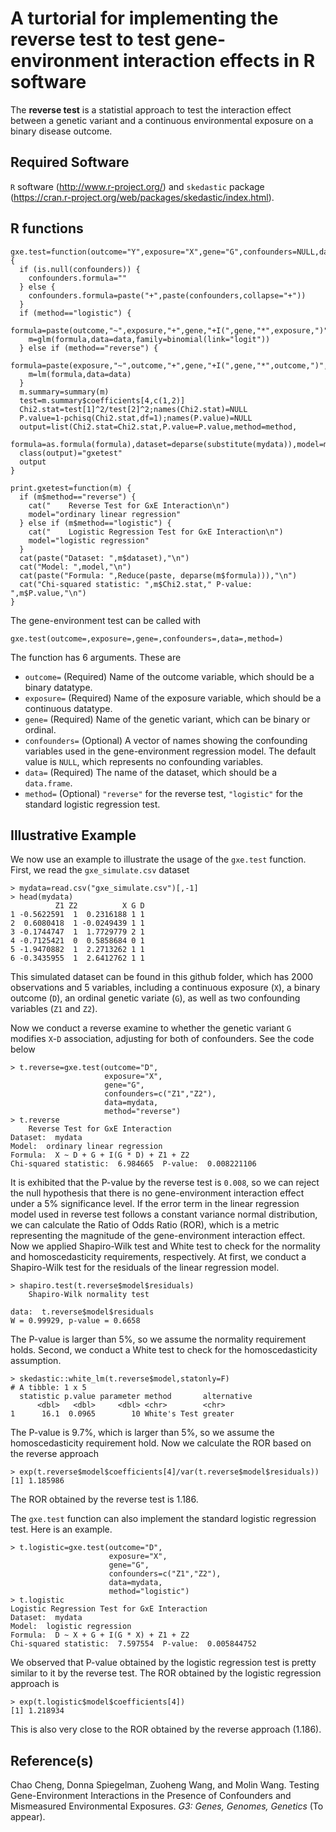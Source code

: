 # A turtorial for implementing the **reverse test** to test gene-environment interaction effects in R software

The **reverse test** is a statistial approach to test the interaction effect between a genetic variant and a continuous environmental exposure on a binary disease outcome.

## Required Software

`R` software (http://www.r-project.org/) and `skedastic` package (https://cran.r-project.org/web/packages/skedastic/index.html).

## R functions

```{r}
gxe.test=function(outcome="Y",exposure="X",gene="G",confounders=NULL,data,method="reverse") {
  if (is.null(confounders)) {
    confounders.formula=""
  } else {
    confounders.formula=paste("+",paste(confounders,collapse="+"))
  }
  if (method=="logistic") {
    formula=paste(outcome,"~",exposure,"+",gene,"+I(",gene,"*",exposure,")",confounders.formula)
    m=glm(formula,data=data,family=binomial(link="logit"))
  } else if (method=="reverse") {
    formula=paste(exposure,"~",outcome,"+",gene,"+I(",gene,"*",outcome,")",confounders.formula)
    m=lm(formula,data=data)
  }
  m.summary=summary(m)
  test=m.summary$coefficients[4,c(1,2)]
  Chi2.stat=test[1]^2/test[2]^2;names(Chi2.stat)=NULL
  P.value=1-pchisq(Chi2.stat,df=1);names(P.value)=NULL
  output=list(Chi2.stat=Chi2.stat,P.value=P.value,method=method,
              formula=as.formula(formula),dataset=deparse(substitute(mydata)),model=m)
  class(output)="gxetest"
  output
}

print.gxetest=function(m) {
  if (m$method=="reverse") {
    cat("    Reverse Test for GxE Interaction\n")
    model="ordinary linear regression"
  } else if (m$method=="logistic") {
    cat("    Logistic Regression Test for GxE Interaction\n")
    model="logistic regression"
  }
  cat(paste("Dataset: ",m$dataset),"\n")
  cat("Model: ",model,"\n")
  cat(paste("Formula: ",Reduce(paste, deparse(m$formula))),"\n")
  cat("Chi-squared statistic: ",m$Chi2.stat," P-value: ",m$P.value,"\n")
}
```

The gene-environment test can be called with
```
gxe.test(outcome=,exposure=,gene=,confounders=,data=,method=)
```
The function has 6 arguments. These are
* `outcome=` (Required) Name of the outcome variable, which should be a binary datatype.
* `exposure=` (Required) Name of the exposure variable, which should be a continuous datatype.
* `gene=` (Required) Name of the genetic variant, which can be binary or ordinal.
* `confounders=` (Optional) A vector of names showing the confounding variables used in the gene-environment regression model. The default value is `NULL`, which represents no confounding variables. 
* `data=` (Required) The name of the dataset, which should be a `data.frame`.
* `method=` (Optional) `"reverse"` for the reverse test, `"logistic"` for the standard logistic regression test.

## Illustrative Example

We now use an example to illustrate the usage of the `gxe.test` function. First, we read the `gxe_simulate.csv` dataset
```
> mydata=read.csv("gxe_simulate.csv")[,-1]
> head(mydata)
          Z1 Z2          X G D
1 -0.5622591  1  0.2316188 1 1
2  0.6080418  1 -0.0249439 1 1
3 -0.1744747  1  1.7729779 2 1
4 -0.7125421  0  0.5858684 0 1
5 -1.9470882  1  2.2713262 1 1
6 -0.3435955  1  2.6412762 1 1
```
This simulated dataset can be found in this github folder, which has 2000 observations and 5 variables, including a continuous exposure (`X`), a binary outcome (`D`), an ordinal genetic variate (`G`), as well as two confounding variables (`Z1` and `Z2`). 

Now we conduct a reverse examine to whether the genetic variant `G` modifies `X`-`D` association, adjusting for both of confounders. See the code below
```
> t.reverse=gxe.test(outcome="D",
                     exposure="X",
                     gene="G",
                     confounders=c("Z1","Z2"),
                     data=mydata,
                     method="reverse")
> t.reverse
    Reverse Test for GxE Interaction
Dataset:  mydata 
Model:  ordinary linear regression 
Formula:  X ~ D + G + I(G * D) + Z1 + Z2 
Chi-squared statistic:  6.984665  P-value:  0.008221106
```
It is exhibited that the P-value by the reverse test is `0.008`, so we can reject the null hypothesis that there is no gene-environment interaction effect under a 5% significance level. If the error term in the linear regression model used in reverse test follows a constant variance normal distribution, we can calculate the Ratio of Odds Ratio (ROR), which is a metric representing the magnitude of the gene-environment interaction effect. Now we applied Shapiro-Wilk test and White test to check for the normality and homoscedasticity requirements, respectively. At first, we conduct a Shapiro-Wilk test for the residuals of the linear regression model.
```
> shapiro.test(t.reverse$model$residuals)
	Shapiro-Wilk normality test

data:  t.reverse$model$residuals
W = 0.99929, p-value = 0.6658
```
The P-value is larger than 5%, so we assume the normality requirement holds. Second, we conduct a White test to check for the homoscedasticity assumption.
```
> skedastic::white_lm(t.reverse$model,statonly=F)
# A tibble: 1 x 5
  statistic p.value parameter method       alternative
      <dbl>   <dbl>     <dbl> <chr>        <chr>      
1      16.1  0.0965        10 White's Test greater    
```
The P-value is 9.7%, which is larger than 5%, so we assume the homoscedasticity requirement hold. Now we calculate the ROR based on the reverse approach
```
> exp(t.reverse$model$coefficients[4]/var(t.reverse$model$residuals))
[1] 1.185986
```
The ROR obtained by the reverse test is 1.186. 

The `gxe.test` function can also implement the standard logistic regression test. Here is an example.
```
> t.logistic=gxe.test(outcome="D",
                      exposure="X",
                      gene="G",
                      confounders=c("Z1","Z2"),
                      data=mydata,
                      method="logistic")
> t.logistic
Logistic Regression Test for GxE Interaction
Dataset:  mydata 
Model:  logistic regression 
Formula:  D ~ X + G + I(G * X) + Z1 + Z2 
Chi-squared statistic:  7.597554  P-value:  0.005844752 
```
We observed that P-value obtained by the logistic regression test is pretty similar to it by the reverse test. The ROR obtained by the logistic regression approach is
```
> exp(t.logistic$model$coefficients[4])
[1] 1.218934
```
This is also very close to the ROR obtained by the reverse approach (1.186).

## Reference(s)

Chao Cheng, Donna Spiegelman, Zuoheng Wang, and Molin Wang. Testing Gene-Environment Interactions in the Presence of Confounders and Mismeasured Environmental
Exposures. *G3: Genes, Genomes, Genetics* (To appear).
